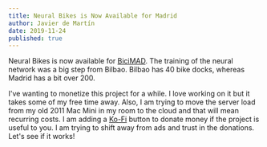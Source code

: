 ```yaml
---
title: Neural Bikes is Now Available for Madrid
author: Javier de Martín
date: 2019-11-24
published: true
---
```


Neural Bikes is now available for [BiciMAD](https://javierdemart.in/bicis/madrid). The training of the neural network was a big step from Bilbao. Bilbao has 40 bike docks, whereas Madrid has a bit over 200.

I've wanting to monetize this project for a while. I love working on it but it takes some of my free time away. Also, I am trying to move the server load from my old 2011 Mac Mini in my room to the cloud and that will mean recurring costs. I am adding a [Ko-Fi](https://ko-fi.com/javierdemartin) button to donate money if the project is useful to you. I am trying to shift away from ads and trust in the donations. Let's see if it works!